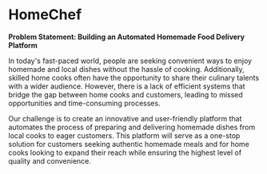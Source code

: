 # **HomeChef**

**Problem Statement: Building an Automated Homemade Food Delivery Platform**

In today's fast-paced world, people are seeking convenient ways to enjoy homemade and local dishes without the hassle of cooking. Additionally, skilled home cooks often have the opportunity to share their culinary talents with a wider audience. However, there is a lack of efficient systems that bridge the gap between home cooks and customers, leading to missed opportunities and time-consuming processes.

Our challenge is to create an innovative and user-friendly platform that automates the process of preparing and delivering homemade dishes from local cooks to eager customers. This platform will serve as a one-stop solution for customers seeking authentic homemade meals and for home cooks looking to expand their reach while ensuring the highest level of quality and convenience.
